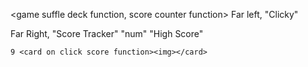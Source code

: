  <game suffle deck function, score counter function>
    <navbar receive score state from game>
 Far left, "Clicky"

 Far Right, "Score Tracker" "num" "High Score"

 </navbar>
 <board>

    9 <card on click score function><img></card>
</board>
 </game>